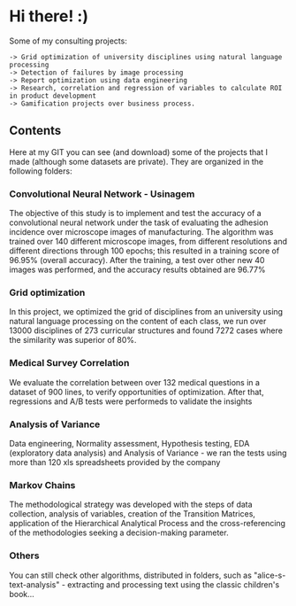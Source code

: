 # Hi there!  :)

Some of my consulting projects:

```
-> Grid optimization of university disciplines using natural language processing
-> Detection of failures by image processing
-> Report optimization using data engineering
-> Research, correlation and regression of variables to calculate ROI in product development
-> Gamification projects over business process.
```

## Contents

Here at my GIT you can see (and download) some of the projects that I made (although some datasets are private).
They are organized in the following folders:

### Convolutional Neural Network - Usinagem

The objective of this study is to implement and test the accuracy of a convolutional neural network under the task of evaluating the adhesion incidence over microscope images of manufacturing. The algorithm was trained over 140 different microscope images, from different resolutions and different directions through 100 epochs; this resulted in a training score of 96.95% (overall accuracy). After the training, a test over other new 40 images was performed, and the accuracy results obtained are 96.77%

### Grid optimization

In this project, we optimized the grid of disciplines from an university using natural language processing on the content of each class, we run over 13000 disciplines of 273 curricular structures and found 7272 cases where the similarity was superior of 80%.

### Medical Survey Correlation

We evaluate the correlation between over 132 medical questions in a dataset of 900 lines, to verify opportunities of optimization. After that, regressions and A/B tests were performeds to validate the insights

### Analysis of Variance

Data engineering, Normality assessment, Hypothesis testing, EDA (exploratory data analysis) and Analysis of Variance - we ran the tests using more than 120 xls spreadsheets provided by the company

### Markov Chains

The methodological strategy was developed with the steps of data collection, analysis of variables, creation of the Transition Matrices, application of the Hierarchical Analytical Process and the cross-referencing of the methodologies seeking a decision-making parameter.

### Others

You can still check other algorithms, distributed in folders, such as "alice-s-text-analysis" - extracting and processing text using the classic children's book...
